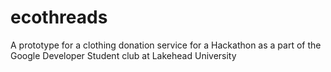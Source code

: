 # ecothreads
A prototype for a clothing donation service for a Hackathon as a part of the Google Developer Student club at Lakehead University
